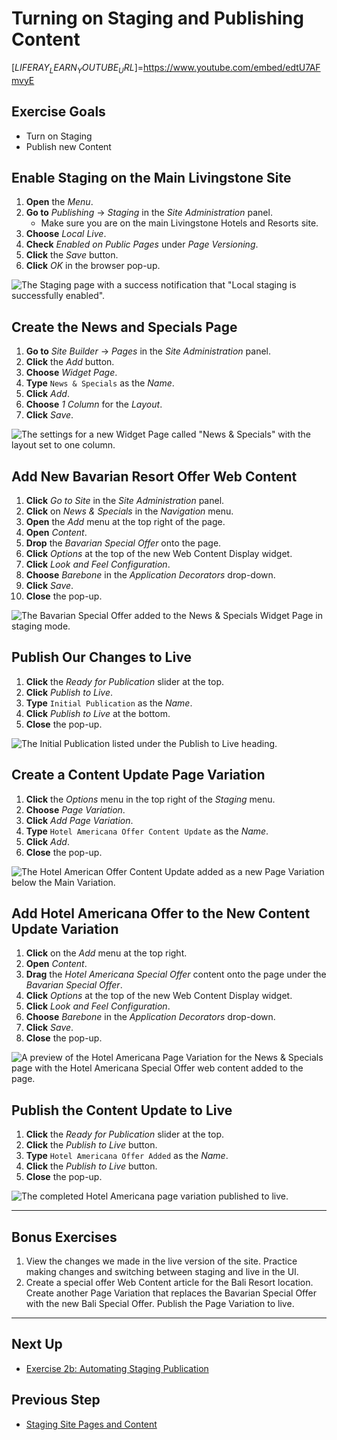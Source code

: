 # Turning on Staging and Publishing Content

[$LIFERAY_LEARN_YOUTUBE_URL$]=https://www.youtube.com/embed/edtU7AFmvyE

## Exercise Goals

* Turn on Staging
* Publish new Content

## Enable Staging on the Main Livingstone Site

1. **Open** the _Menu_.
2. **Go to** _Publishing_ → _Staging_ in the _Site Administration_ panel.
    - Make sure you are on the main Livingstone Hotels and Resorts site.
3. **Choose** _Local Live_.  
4. **Check** _Enabled on Public Pages_ under _Page Versioning_.  
5. **Click** the _Save_ button.  
6. **Click** _OK_ in the browser pop-up.  

![The Staging page with a success notification that "Local staging is successfully enabled".](./images/staging-on.png)

## Create the News and Specials Page

1. **Go to** _Site Builder_ → _Pages_ in the _Site Administration_ panel.
2. **Click** the _Add_ button.
3. **Choose** _Widget Page_.
4. **Type** `News & Specials` as the _Name_.
5. **Click** _Add_.
6. **Choose** _1 Column_ for the _Layout_.
7. **Click** _Save_.

![The settings for a new Widget Page called "News & Specials" with the layout set to one column.](./images/news-and-specials.png)

## Add New Bavarian Resort Offer Web Content

1. **Click** _Go to Site_ in the _Site Administration_ panel.
2. **Click** on _News & Specials_ in the _Navigation_ menu.  
3. **Open** the _Add_ menu at the top right of the page.
4. **Open** _Content_. 
5. **Drop** the _Bavarian Special Offer_ onto the page.  
6. **Click** _Options_ at the top of the new Web Content Display widget. 
7. **Click** _Look and Feel Configuration_. 
8. **Choose** _Barebone_ in the _Application Decorators_ drop-down.
9. **Click** _Save_.
10. **Close** the pop-up.

![The Bavarian Special Offer added to the News & Specials Widget Page in staging mode.](./images/barebone-bavarian-offer.png)

## Publish Our Changes to Live

1. **Click** the _Ready for Publication_ slider at the top.  
2. **Click** _Publish to Live_.  
3. **Type** `Initial Publication` as the _Name_.  
4. **Click** _Publish to Live_ at the bottom.  
5. **Close** the pop-up.

![The Initial Publication listed under the Publish to Live heading.](./images/initial-publish.png)

## Create a Content Update Page Variation

1. **Click** the _Options_ menu in the top right of the _Staging_ menu. 
2. **Choose** _Page Variation_.  
3. **Click** _Add Page Variation_.  
4. **Type** `Hotel Americana Offer Content Update` as the _Name_.
5. **Click** _Add_.  
6. **Close** the pop-up.

![The Hotel American Offer Content Update added as a new Page Variation below the Main Variation.](./images/americana-offer-variation.png)

## Add Hotel Americana Offer to the New Content Update Variation

1. **Click** on the _Add_ menu at the top right.
2. **Open** _Content_.
3. **Drag** the _Hotel Americana Special Offer_ content onto the page under the _Bavarian Special Offer_.
4. **Click** _Options_ at the top of the new Web Content Display widget. 
5. **Click** _Look and Feel Configuration_. 
6. **Choose** _Barebone_ in the _Application Decorators_ drop-down.
7. **Click** _Save_.
8. **Close** the pop-up.

![A preview of the Hotel Americana Page Variation for the News & Specials page with the Hotel Americana Special Offer web content added to the page.](./images/americana-offer-complete.png)

## Publish the Content Update to Live

1. **Click** the _Ready for Publication_ slider at the top.  
2. **Click** the _Publish to Live_ button.  
3. **Type** `Hotel Americana Offer Added` as the _Name_.  
4. **Click** the _Publish to Live_ button.
5. **Close** the pop-up.

![The completed Hotel Americana page variation published to live.](./images/americana-content-complete.png)

---

## Bonus Exercises

1. View the changes we made in the live version of the site. Practice making changes and switching between staging and live in the UI.
2. Create a special offer Web Content article for the Bali Resort location. Create another Page Variation that replaces the Bavarian Special Offer with the new Bali Special Offer. Publish the Page Variation to live. 

---

## Next Up

* [Exercise 2b: Automating Staging Publication](./exercise-2b-automating-staging-publication.md)

## Previous Step

* [Staging Site Pages and Content](./staging-site-pages-and-content.md)
